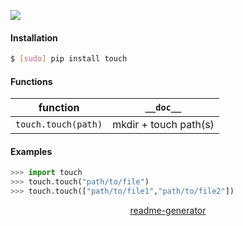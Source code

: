 <!--
https://pypi.org/project/readme-generator/
-->

[![](https://img.shields.io/pypi/pyversions/touch.svg?longCache=True)](https://pypi.org/project/touch/)

#### Installation
```bash
$ [sudo] pip install touch
```

#### Functions
function|`__doc__`
-|-
`touch.touch(path)` |mkdir + touch path(s)

#### Examples
```python
>>> import touch
>>> touch.touch("path/to/file")
>>> touch.touch(["path/to/file1","path/to/file2"])
```

<p align="center">
    <a href="https://pypi.org/project/readme-generator/">readme-generator</a>
</p>